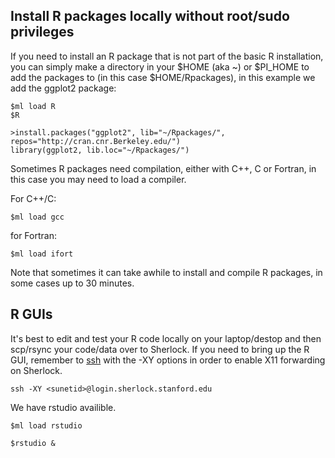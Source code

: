 ## Install R packages locally without root/sudo privileges

If you need to install an R package that is not part of the basic R installation, you can simply make a directory 
in your $HOME (aka ~) or $PI_HOME to add the packages to (in this case $HOME/Rpackages), in this example we add the ggplot2 package:

```$mkdir ~/Rpackages
$ml load R
$R

>install.packages("ggplot2", lib="~/Rpackages/", repos="http://cran.cnr.Berkeley.edu/")
library(ggplot2, lib.loc="~/Rpackages/")
```
Sometimes R packages need compilation, either with C++, C or Fortran, in this case you may need to load a compiler.

For C++/C:
```
$ml load gcc
```
for Fortran:
```
$ml load ifort
```
Note that sometimes it can take awhile to install and compile R packages, in some cases up to 30 minutes.
## R GUIs

It's best to edit and test your R code locally on your laptop/destop and then scp/rsync your code/data over to Sherlock. If you need to bring up the R GUI, remember to [ssh] with the -XY options in order to enable X11 forwarding on Sherlock.

```
ssh -XY <sunetid>@login.sherlock.stanford.edu
```

We have rstudio availible.

```
$ml load rstudio

$rstudio &
```

[comment]: #  (link URLs -----------------------------------------------------)

[ssh]: https://www.sherlock.stanford.edu/docs/user-guide/storage/data-transfer/#scp-secure-copy
